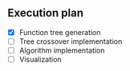 ## Execution plan

- [x] Function tree generation
- [ ] Tree crossover implementation
- [ ] Algorithm implementation
- [ ] Visualization
